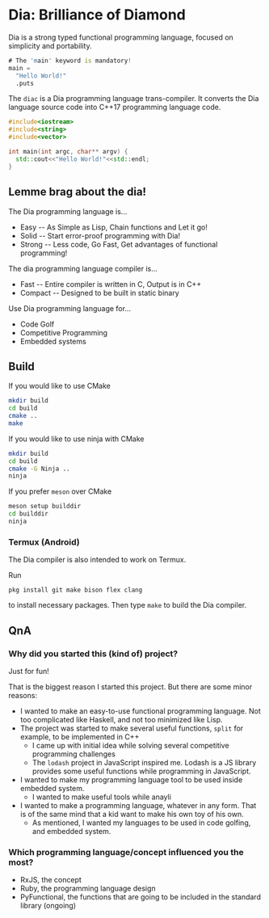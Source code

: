 # Dia: Brilliance of Diamond

Dia is a strong typed functional programming language, focused on simplicity and portability.

```d
# The 'main' keyword is mandatory!
main =
  "Hello World!"
  .puts
```

The `diac` is a Dia programming language trans-compiler. It converts the Dia language source code into C++17 programming language code.

```cpp
#include<iostream>
#include<string>
#include<vector>

int main(int argc, char** argv) {
  std::cout<<"Hello World!"<<std::endl;
}
```

## Lemme brag about the dia!

The Dia programming language is...

* Easy -- As Simple as Lisp, Chain functions and Let it go!
* Solid -- Start error-proof programming with Dia!
* Strong -- Less code, Go Fast, Get advantages of functional programming!

The dia programming language compiler is...

* Fast -- Entire compiler is written in C, Output is in C++
* Compact -- Designed to be built in static binary

Use Dia programming language for...

* Code Golf
* Competitive Programming
* Embedded systems

## Build

If you would like to use CMake

```sh
mkdir build
cd build
cmake ..
make
```

If you would like to use ninja with CMake

```sh
mkdir build
cd build
cmake -G Ninja ..
ninja
```

If you prefer `meson` over CMake

```sh
meson setup builddir
cd builddir
ninja
```

### Termux (Android)

The Dia compiler is also intended to work on Termux.

Run

```
pkg install git make bison flex clang
```

to install necessary packages. Then type `make` to build the Dia compiler.

## QnA

### Why did you started this (kind of) project?

Just for fun!

That is the biggest reason I started this project. But there are some minor reasons:

* I wanted to make an easy-to-use functional programming language. Not too complicated like Haskell, and not too minimized like Lisp.
* The project was started to make several useful functions, `split` for example, to be implemented in C++
  * I came up with initial idea while solving several competitive programming challenges
  * The `lodash` project in JavaScript inspired me. Lodash is a JS library provides some useful functions while programming in JavaScript.
* I wanted to make my programming language tool to be used inside embedded system.
  * I wanted to make useful tools while anayli
* I wanted to make a programming language, whatever in any form. That is of the same mind that a kid want to make his own toy of his own.
  * As mentioned, I wanted my languages to be used in code golfing, and embedded system.

### Which programming language/concept influenced you the most?

* RxJS, the concept
* Ruby, the programming language design
* PyFunctional, the functions that are going to be included in the standard library (ongoing)
